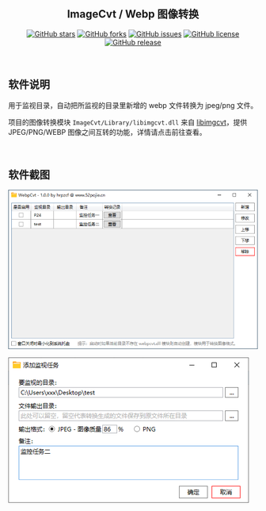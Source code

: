 <div align="center">

## ImageCvt / Webp 图像转换

[![GitHub stars](https://img.shields.io/github/stars/hrpzcf/ImageCvt?style=flat)](https://github.com/hrpzcf/ImageCvt/stargazers)
[![GitHub forks](https://img.shields.io/github/forks/hrpzcf/ImageCvt?style=flat)](https://github.com/hrpzcf/ImageCvt/network)
[![GitHub issues](https://img.shields.io/github/issues/hrpzcf/ImageCvt)](https://github.com/hrpzcf/ImageCvt/issues)
[![GitHub license](https://img.shields.io/github/license/hrpzcf/ImageCvt)](https://github.com/hrpzcf/ImageCvt/blob/main/LICENSE)
[![GitHub release](https://img.shields.io/github/v/release/hrpzcf/ImageCvt)](https://github.com/hrpzcf/ImageCvt/releases)

</div>

<br/>

## 软件说明

用于监视目录，自动把所监视的目录里新增的 webp 文件转换为 jpeg/png 文件。

项目的图像转换模块 `ImageCvt/Library/libimgcvt.dll` 来自 [libimgcvt](https://github.com/hrpzcf/libimgcvt)，提供 JPEG/PNG/WEBP 图像之间互转的功能，详情请点击前往查看。

<br/>

## 软件截图

![截图1](./Screenshots/主窗口.png)

![截图2](./Screenshots/添加任务.png)
